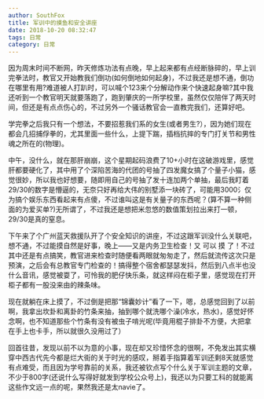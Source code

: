```yaml
---
author: SouthFox
title: 军训中的摸鱼和安全讲座
date: 2018-10-20 08:32:47
tags: 日常
category: 日常
---
```


因为周末时间不断网，昨天修炼功法有点晚，早上起来都有点经断脉碎的，早上训完拳法时，教官又开始教我们倒功(如何倒地如何起身)，不过我还是想不通，倒功在哪里有用?难道被人打趴时，可以喊个123来个分解动作来个快速起身嘛?其中我还听到一个教官明天就要落跑了，跑到肇庆的一所学校里，虽然仅仅陪伴了两天时间，但还是有点点伤心的，不过另外一个骚话教官会一直教完我们，还算好吧。

<!--more-->

学完拳之后我只有一个想法，不要招惹我们系的女生(或者男生?），因为她们现在都会几招捕俘拳的，尤其里面一些什么，上提下踹，插档抗摔的专门打关节和男性魂之所在的(物理)。

中午，没什么，就在那肝崩崩，这个星期起码浪费了10+小时在这破游戏里，感觉肝都要硬化了，其中用了个深陷苦海的代团的号抽了四发魔女搞了个量子小猫，感觉很妙，所以我也好想要，随即用自己的号抽了发十连加两个单抽，最后我盯着29/30的数字是懵逼的，无奈只好再给大伟的别墅添一块砖了，可能用3000氵仅为搞个娱乐东西看起来有点傻，不过谁叫这是有关量子的东西呢？(算不算一种侧面的为爱买单?)无所谓了，不过我还是想把米忽悠的数值策划拉出来打一顿，29/30是真的窒息。

下午来了个广州蓝天救援队开了个安全知识的讲座，不过这跟军训没什么关联吧，想不通，不过能摸自然是好事，晚上&mdash;&mdash;又是内务卫生检查！又 可以 摸 了！不过其中还是有点搞笑，教官进来检查时随便看两眼就匆匆走了，然后就流传这次只是预演，之后会有总教官专门检查的！搞得整个宿舍都瑟瑟发抖，然后到八点半也没什么音讯，感觉被耍了，可怜我的肥仔快乐条，就这样闷在柜子里，感觉现在打开柜子都有一股没来由的辣条味。

现在就躺在床上摸了，不过倒是把那“锦囊妙计”看了一下，嗯，总感觉回到了以前啊，我拿出坎卦和离卦的竹条来抽，抽到哪个就洗哪个澡(冷水，热水)，感觉好怀念啊，也不知道那些个竹条有没有被虫子啃光呢(毕竟用棍子排卦不方便，大把拿在手上也卡手，所以就很久没用过了）

回首往昔，发现以前不以为意的小事，现在却又珍惜怀念的很啊，不免发出其实横穿中西古代先今都是烂大街的关于时光的感叹，掰着手指算着军训还剩8天就感觉有点难受，而且因为学号靠前的关系，我还被钦点写个什么关于军训主题的文章，不少于800字(还说什么写得好就发到学校公众号上)，我还以为只要工科的就能离这些作文远一点的呢，果然我还是太navie了。